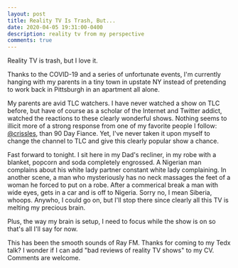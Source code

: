 ```yaml
---
layout: post
title: Reality TV Is Trash, But...
date: 2020-04-05 19:31:00-0400
description: reality tv from my perspective
comments: true
---
```


Reality TV is trash, but I love it.

Thanks to the COVID-19 and a series of unfortunate events, I'm currently hanging with my parents in a tiny town in upstate NY instead of pretending to work back in Pittsburgh in an apartment all alone.

My parents are avid TLC watchers. I have never watched a show on TLC before, but have of course as a scholar of the Internet and Twitter addict, watched the reactions to these clearly wonderful shows. Nothing seems to illicit more of a strong response from one of my favorite people I follow: [@crissles](https://twitter.com/crissles), than 90 Day Fiance. Yet, I've never taken it upon myself to change the channel to TLC and give this clearly popular show a chance.

Fast forward to tonight. I sit here in my Dad's recliner, in my robe with a blanket, popcorn and soda completely engrossed. A Nigerian man complains about his white lady partner constant white lady complaining. In another scene, a man who mysteriously has no neck massages the feet of a woman he forced to put on a robe. After a commerical break a man with wide eyes, gets in a car and is off to Nigeria. Sorry no, I mean Siberia, whoops. Anywho, I could go on, but I'll stop there since clearly all this TV is melting my precious brain.

Plus, the way my brain is setup, I need to focus while the show is on so that's all I'll say for now.

This has been the smooth sounds of Ray FM. Thanks for coming to my Tedx talk? I wonder if I can add "bad reviews of reality TV shows" to my CV. Comments are welcome.
